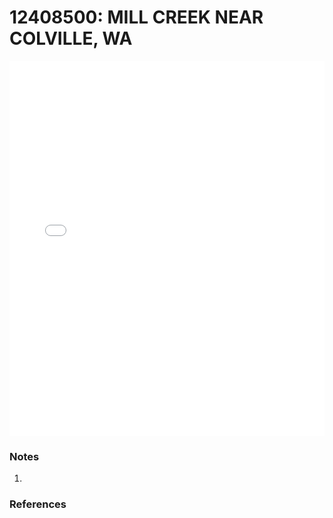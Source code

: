 # 12408500: MILL CREEK NEAR COLVILLE, WA

<iframe src="/_static/stations/12408500_fdc.html" width="100%" height="600" frameborder="0"></iframe>

### Notes
1. 

### References

